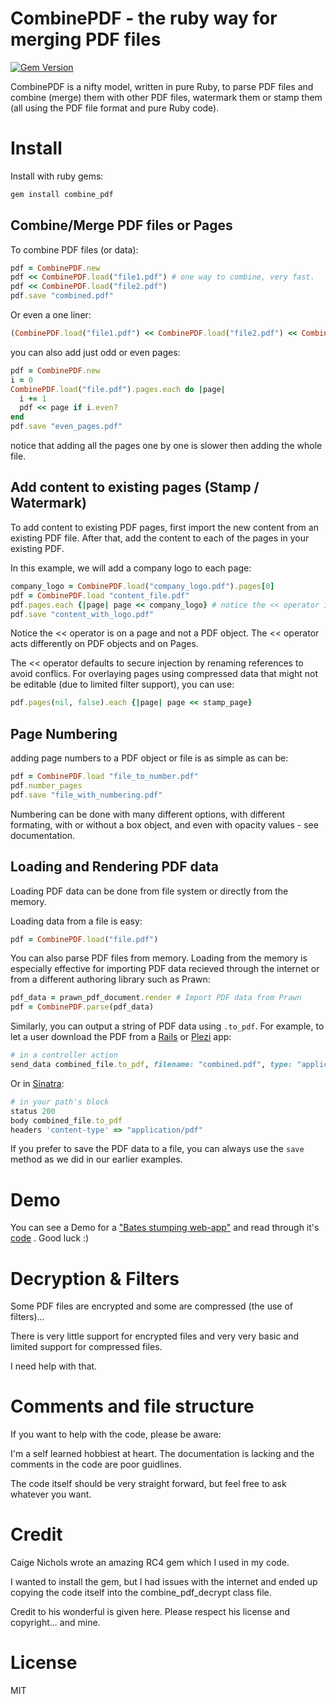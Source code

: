 # CombinePDF - the ruby way for merging PDF files
[![Gem Version](https://badge.fury.io/rb/combine_pdf.svg)](http://badge.fury.io/rb/combine_pdf)

CombinePDF is a nifty model, written in pure Ruby, to parse PDF files and combine (merge) them with other PDF files, watermark them or stamp them (all using the PDF file format and pure Ruby code).

# Install

Install with ruby gems:

```ruby
gem install combine_pdf
```

## Combine/Merge PDF files or Pages

To combine PDF files (or data):

```ruby
pdf = CombinePDF.new
pdf << CombinePDF.load("file1.pdf") # one way to combine, very fast.
pdf << CombinePDF.load("file2.pdf")
pdf.save "combined.pdf"
```

Or even a one liner:

```ruby
(CombinePDF.load("file1.pdf") << CombinePDF.load("file2.pdf") << CombinePDF.load("file3.pdf")).save("combined.pdf")
```

you can also add just odd or even pages:

```ruby
pdf = CombinePDF.new
i = 0
CombinePDF.load("file.pdf").pages.each do |page|
  i += 1
  pdf << page if i.even?
end
pdf.save "even_pages.pdf"
```

notice that adding all the pages one by one is slower then adding the whole file.
## Add content to existing pages (Stamp / Watermark)

To add content to existing PDF pages, first import the new content from an existing PDF file. After that, add the content to each of the pages in your existing PDF.

In this example, we will add a company logo to each page:

```ruby
company_logo = CombinePDF.load("company_logo.pdf").pages[0]
pdf = CombinePDF.load "content_file.pdf"
pdf.pages.each {|page| page << company_logo} # notice the << operator is on a page and not a PDF object.
pdf.save "content_with_logo.pdf"
```

Notice the << operator is on a page and not a PDF object. The << operator acts differently on PDF objects and on Pages.

The << operator defaults to secure injection by renaming references to avoid conflics. For overlaying pages using compressed data that might not be editable (due to limited filter support), you can use:

```ruby
pdf.pages(nil, false).each {|page| page << stamp_page}
```

## Page Numbering

adding page numbers to a PDF object or file is as simple as can be:

```ruby
pdf = CombinePDF.load "file_to_number.pdf"
pdf.number_pages
pdf.save "file_with_numbering.pdf"
```

Numbering can be done with many different options, with different formating, with or without a box object, and even with opacity values - see documentation.

## Loading and Rendering PDF data

Loading PDF data can be done from file system or directly from the memory.

Loading data from a file is easy:

```ruby
pdf = CombinePDF.load("file.pdf")
```

You can also parse PDF files from memory. Loading from the memory is especially effective for importing PDF data recieved through the internet or from a different authoring library such as Prawn:

```ruby
pdf_data = prawn_pdf_document.render # Import PDF data from Prawn
pdf = CombinePDF.parse(pdf_data)
```

Similarly, you can output a string of PDF data using `.to_pdf`. For example, to let a user download the PDF from a [Rails](http://rubyonrails.org) or [Plezi](https://github.com/boazsegev/plezi) app:

```ruby
# in a controller action
send_data combined_file.to_pdf, filename: "combined.pdf", type: "application/pdf"
```

Or in [Sinatra](http://www.sinatrarb.com):

```ruby
# in your path's block
status 200
body combined_file.to_pdf
headers 'content-type' => "application/pdf"
```

If you prefer to save the PDF data to a file, you can always use the `save` method as we did in our earlier examples.

Demo
====

You can see a Demo for a ["Bates stumping web-app"](http://combine-pdf-demo.herokuapp.com/bates) and read through it's [code](https://github.com/boazsegev/combine_pdf_demo/blob/c9914588e4116dcfdaa37f85727f442b064e2b04/pdf_controller.rb) . Good luck :)

Decryption & Filters
====================

Some PDF files are encrypted and some are compressed (the use of filters)...

There is very little support for encrypted files and very very basic and limited support for compressed files.

I need help with that.

Comments and file structure
===========================

If you want to help with the code, please be aware:

I'm a self learned hobbiest at heart. The documentation is lacking and the comments in the code are poor guidlines.

The code itself should be very straight forward, but feel free to ask whatever you want.

Credit
======

Caige Nichols wrote an amazing RC4 gem which I used in my code.

I wanted to install the gem, but I had issues with the internet and ended up copying the code itself into the combine_pdf_decrypt class file.

Credit to his wonderful is given here. Please respect his license and copyright... and mine.

License
=======
MIT
